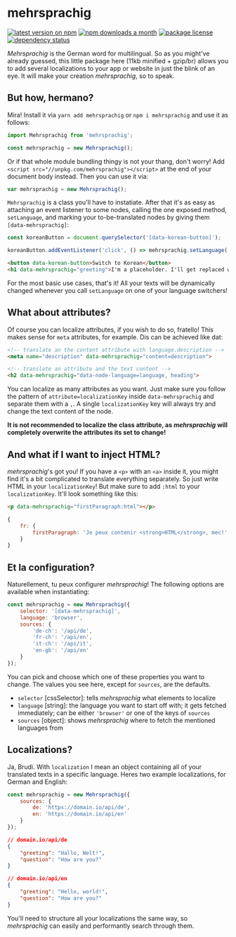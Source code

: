 # mehrsprachig
[![latest version on npm](https://img.shields.io/npm/v/mehrsprachig.svg)](https://www.npmjs.com/package/mehrsprachig) [![npm downloads a month](https://img.shields.io/npm/dm/mehrsprachig.svg)](https://www.npmjs.com/package/mehrsprachig) [![package license](https://img.shields.io/github/license/rbnlffl/mehrsprachig.svg)](license) [![dependency status](https://img.shields.io/david/robinloeffel/mehrsprachig)](https://david-dm.org/robinloeffel/mehrsprachig)

_Mehrsprachig_ is the German word for multilingual. So as you might've already guessed, this little package here (11kb minified + gzip/br) allows you to add several localizations to your app or website in just the blink of an eye. It will make your creation _mehrsprachig_, so to speak.

## But how, hermano?
Mira! Install it via `yarn add mehrsprachig` or `npm i mehrsprachig` and use it as follows:
```js
import Mehrsprachig from 'mehrsprachig';

const mehrsprachig = new Mehrsprachig();
```
Or if that whole module bundling thingy is not your thang, don't worry! Add `<script src="//unpkg.com/mehrsprachig"></script>` at the end of your document body instead. Then you can use it via:
```js
var mehrsprachig = new Mehrsprachig();
```

`Mehrsprachig` is a class you'll have to instatiate. After that it's as easy as attaching an event listener to some nodes, calling the one exposed method, `setLanguage`, and marking your to-be-translated nodes by giving them `[data-mehrsprachig]`:
```js
const koreanButton = document.querySelector('[data-korean-button]');

koreanButton.addEventListener('click', () => mehrsprachig.setLanguage('kr'));
```
```html
<button data-korean-button>Switch to Korean</button>
<h1 data-mehrsprachig="greeting">I'm a placeholder. I'll get replaced with ${kr.greeting}<h1>
```
For the most basic use cases, that's it! All your texts will be dynamically changed whenever you call `setLanguage` on one of your language switchers!

## What about attributes?
Of course you can localize attributes, if you wish to do so, fratello! This makes sense for `meta` attributes, for example. Dis can be achieved like dat:
```html
<!-- translate an the content attribute with language.description -->
<meta name="description" data-mehrsprachig="content=description">

<!-- translate an attribute and the text content -->
<h2 data-mehrsprachig="data-node-language=language, heading">
```

You can localize as many attributes as you want. Just make sure you follow the pattern of `attribute=localizationKey` inside `data-mehrsprachig` and separate them with a `,`. A single `localizationKey` key will always try and change the text content of the node.

**It is not recommended to localize the class attribute, as _mehrsprachig_ will completely overwrite the attributes its set to change!**

## And what if I want to inject HTML?
_mehrsprachig_'s got you! If you have a `<p>` with an `<a>` inside it, you might find it's a bit complicated to translate everything separately. So just write HTML in your `localizationKey`! But make sure to add `:html` to your `localizationKey`. It'll look something like this:
```html
<p data-mehrsprachig="firstParagraph:html"></p>
```
```js
{
    fr: {
        firstParagraph: 'Je peux contenir <strong>HTML</strong>, mec!'
    }
}
```

## Et la configuration?
Naturellement, tu peux configurer _mehrsprachig_! The following options are available when instantiating:
```js
const mehrsprachig = new Mehrsprachig({
    selector: '[data-mehrsprachig]',
    language: 'browser',
    sources: {
        'de-ch': '/api/de',
        'fr-ch': '/api/en',
        'it-ch': '/api/it',
        'en-gb': '/api/en'
    }
});
```
You can pick and choose which one of these properties you want to change. The values you see here, except for `sources`, are the defaults.

- `selector` [cssSelector]: tells _mehrsprachig_ what elements to localize
- `language` [string]: the language you want to start off with; it gets fetched immediately; can be either `'browser'` or one of the keys of `sources`
- `sources` [object]: shows _mehrsprachig_ where to fetch the mentioned languages from

## Localizations?
Ja, Brudi. With `localization` I mean an object containing all of your translated texts in a specific language. Heres two example localizations, for German and English:
```js
const mehrsprachig = new Mehrsprachig({
    sources: {
        de: 'https://domain.io/api/de',
        en: 'https://domain.io/api/en'
    }
});
```
```json
// domain.io/api/de
{
    "greeting": "Hallo, Welt!",
    "question": "How are you?"
}

// domain.io/api/en
{
    "greeting": "Hello, world!",
    "question": "How are you?"
}
```
You'll need to structure all your localizations the same way, so _mehrsprachig_ can easily and performantly search through them.
